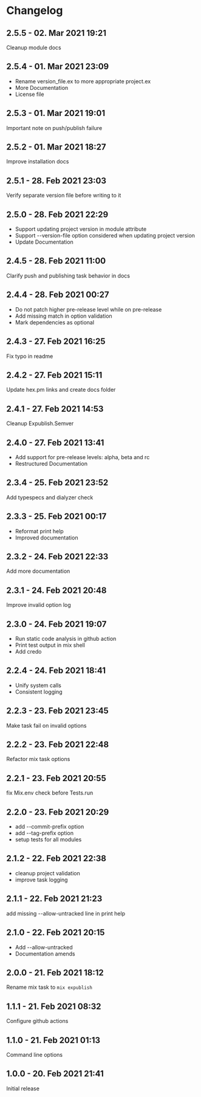# Changelog

<!-- %% CHANGELOG_ENTRIES %% -->

## 2.5.5 - 02. Mar 2021 19:21

Cleanup module docs


## 2.5.4 - 01. Mar 2021 23:09

- Rename version_file.ex to more appropriate project.ex
- More Documentation
- License file


## 2.5.3 - 01. Mar 2021 19:01

Important note on push/publish failure


## 2.5.2 - 01. Mar 2021 18:27

Improve installation docs


## 2.5.1 - 28. Feb 2021 23:03

Verify separate version file before writing to it


## 2.5.0 - 28. Feb 2021 22:29

- Support updating project version in module attribute
- Support --version-file option considered when updating project version
- Update Documentation


## 2.4.5 - 28. Feb 2021 11:00

Clarify push and publishing task behavior in docs


## 2.4.4 - 28. Feb 2021 00:27

- Do not patch higher pre-release level while on pre-release
- Add missing match in option validation
- Mark dependencies as optional


## 2.4.3 - 27. Feb 2021 16:25

Fix typo in readme


## 2.4.2 - 27. Feb 2021 15:11

Update hex.pm links and create docs folder


## 2.4.1 - 27. Feb 2021 14:53

Cleanup Expublish.Semver


## 2.4.0 - 27. Feb 2021 13:41

- Add support for pre-release levels: alpha, beta and rc
- Restructured Documentation


## 2.3.4 - 25. Feb 2021 23:52

Add typespecs and dialyzer check


## 2.3.3 - 25. Feb 2021 00:17

- Reformat print help
- Improved documentation


## 2.3.2 - 24. Feb 2021 22:33

Add more documentation


## 2.3.1 - 24. Feb 2021 20:48

Improve invalid option log


## 2.3.0 - 24. Feb 2021 19:07

- Run static code analysis in github action
- Print test output in mix shell
- Add credo


## 2.2.4 - 24. Feb 2021 18:41

- Unify system calls
- Consistent logging


## 2.2.3 - 23. Feb 2021 23:45

Make task fail on invalid options


## 2.2.2 - 23. Feb 2021 22:48

Refactor mix task options


## 2.2.1 - 23. Feb 2021 20:55

fix Mix.env check before Tests.run


## 2.2.0 - 23. Feb 2021 20:29

- add --commit-prefix option
- add --tag-prefix option
- setup tests for all modules


## 2.1.2 - 22. Feb 2021 22:38

- cleanup project validation
- improve task logging


## 2.1.1 - 22. Feb 2021 21:23

add missing --allow-untracked line in print help


## 2.1.0 - 22. Feb 2021 20:15

- Add --allow-untracked
- Documentation amends


## 2.0.0 - 21. Feb 2021 18:12

Rename mix task to `mix expublish`


## 1.1.1 - 21. Feb 2021 08:32

Configure github actions


## 1.1.0 - 21. Feb 2021 01:13

Command line options


## 1.0.0 - 20. Feb 2021 21:41

Initial release


